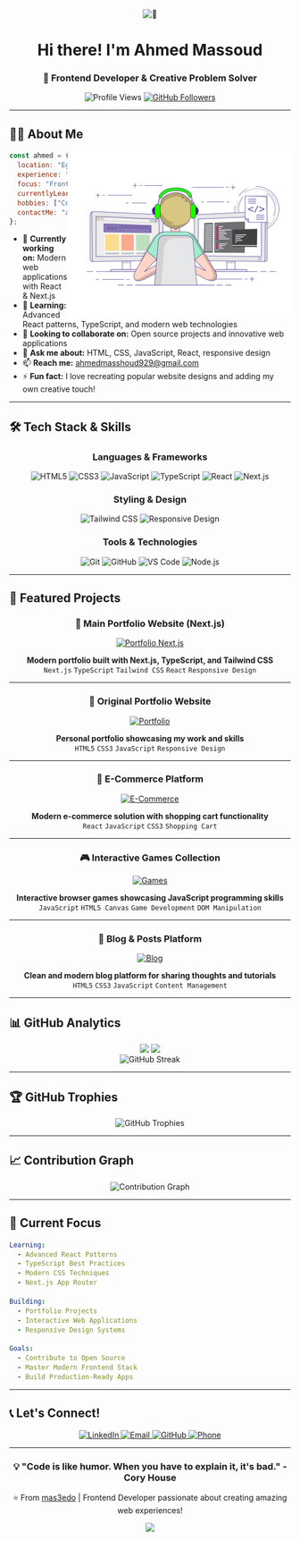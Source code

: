<div align="center">
  <img src="https://media.giphy.com/media/hvRJCLFzcasrR4ia7z/giphy.gif" width="32" alt="👋">
  <h1>Hi there! I'm Ahmed Massoud</h1>
  <h3>🚀 Frontend Developer & Creative Problem Solver</h3>
  
  <p>
    <img src="https://komarev.com/ghpvc/?username=mas3edo&label=Profile%20views&color=0e75b6&style=flat" alt="Profile Views" />
    <a href="https://github.com/mas3edo?tab=followers">
      <img src="https://img.shields.io/github/followers/mas3edo?label=Followers&style=social" alt="GitHub Followers" />
    </a>
  </p>
</div>

---

## 👨‍💻 About Me

<img align="right" alt="Coding" width="400" src="https://raw.githubusercontent.com/devSouvik/devSouvik/master/gif3.gif">

```javascript
const ahmed = {
  location: "Egypt 🇪🇬",
  experience: "1+ year",
  focus: "Frontend Development",
  currentlyLearning: ["React", "Next.js", "TypeScript"],
  hobbies: ["Coding", "Problem Solving", "Building Projects"],
  contactMe: "ahmedmasshoud929@gmail.com",
};
```

- 🔭 **Currently working on:** Modern web applications with React & Next.js
- 🌱 **Learning:** Advanced React patterns, TypeScript, and modern web technologies
- 👯 **Looking to collaborate on:** Open source projects and innovative web applications
- 💬 **Ask me about:** HTML, CSS, JavaScript, React, responsive design
- 📫 **Reach me:** ahmedmasshoud929@gmail.com
- ⚡ **Fun fact:** I love recreating popular website designs and adding my own creative touch!

---

## 🛠️ Tech Stack & Skills

<div align="center">

### Languages & Frameworks

<p>
  <img src="https://img.shields.io/badge/HTML5-E34F26?style=for-the-badge&logo=html5&logoColor=white" alt="HTML5"/>
  <img src="https://img.shields.io/badge/CSS3-1572B6?style=for-the-badge&logo=css3&logoColor=white" alt="CSS3"/>
  <img src="https://img.shields.io/badge/JavaScript-F7DF1E?style=for-the-badge&logo=javascript&logoColor=black" alt="JavaScript"/>
  <img src="https://img.shields.io/badge/TypeScript-007ACC?style=for-the-badge&logo=typescript&logoColor=white" alt="TypeScript"/>
  <img src="https://img.shields.io/badge/React-20232A?style=for-the-badge&logo=react&logoColor=61DAFB" alt="React"/>
  <img src="https://img.shields.io/badge/Next.js-000000?style=for-the-badge&logo=next.js&logoColor=white" alt="Next.js"/>
</p>

### Styling & Design

<p>
  <img src="https://img.shields.io/badge/Tailwind_CSS-38B2AC?style=for-the-badge&logo=tailwind-css&logoColor=white" alt="Tailwind CSS"/>
  <img src="https://img.shields.io/badge/Responsive_Design-FF6B6B?style=for-the-badge&logo=css3&logoColor=white" alt="Responsive Design"/>
</p>

### Tools & Technologies

<p>
  <img src="https://img.shields.io/badge/Git-F05032?style=for-the-badge&logo=git&logoColor=white" alt="Git"/>
  <img src="https://img.shields.io/badge/GitHub-100000?style=for-the-badge&logo=github&logoColor=white" alt="GitHub"/>
  <img src="https://img.shields.io/badge/VS_Code-007ACC?style=for-the-badge&logo=visual-studio-code&logoColor=white" alt="VS Code"/>
  <img src="https://img.shields.io/badge/Node.js-43853D?style=for-the-badge&logo=node.js&logoColor=white" alt="Node.js"/>
</p>

</div>

---

## 🚀 Featured Projects

<div align="center">

### 🌟 Main Portfolio Website (Next.js)

[![Portfolio Next.js](https://img.shields.io/badge/🌐_Live_Demo-Next.js_Portfolio-blue?style=for-the-badge)](https://ahmed-massoud.vercel.app/)

**Modern portfolio built with Next.js, TypeScript, and Tailwind CSS**  
`Next.js` `TypeScript` `Tailwind CSS` `React` `Responsive Design`

---

### 🎨 Original Portfolio Website

[![Portfolio](https://img.shields.io/badge/🌐_Live_Demo-Original_Portfolio-lightblue?style=for-the-badge)](https://mas3edo.github.io/portfolio/)

**Personal portfolio showcasing my work and skills**  
`HTML5` `CSS3` `JavaScript` `Responsive Design`

---

### 🛒 E-Commerce Platform

[![E-Commerce](https://img.shields.io/badge/🌐_Live_Demo-E--Commerce-green?style=for-the-badge)](https://mas3edo.github.io/E-Commerce/)

**Modern e-commerce solution with shopping cart functionality**  
`React` `JavaScript` `CSS3` `Shopping Cart`

---

### 🎮 Interactive Games Collection

[![Games](https://img.shields.io/badge/🌐_Live_Demo-Games-orange?style=for-the-badge)](https://mas3edo.github.io/games/)

**Interactive browser games showcasing JavaScript programming skills**  
`JavaScript` `HTML5 Canvas` `Game Development` `DOM Manipulation`

---

### 📝 Blog & Posts Platform

[![Blog](https://img.shields.io/badge/🌐_Live_Demo-Blog-purple?style=for-the-badge)](https://mas3edo.github.io/posts/)

**Clean and modern blog platform for sharing thoughts and tutorials**  
`HTML5` `CSS3` `JavaScript` `Content Management`

</div>

---

## 📊 GitHub Analytics

<div align="center">
  <img height="180em" src="https://github-readme-stats.vercel.app/api?username=mas3edo&show_icons=true&theme=tokyonight&include_all_commits=true&count_private=true"/>
  <img height="180em" src="https://github-readme-stats.vercel.app/api/top-langs/?username=mas3edo&layout=compact&langs_count=7&theme=tokyonight"/>
</div>

<div align="center">
  <img src="https://github-readme-streak-stats.herokuapp.com/?user=mas3edo&theme=tokyonight" alt="GitHub Streak"/>
</div>

---

## 🏆 GitHub Trophies

<div align="center">
  <img src="https://github-profile-trophy.vercel.app/?username=mas3edo&theme=tokyonight&row=1&column=7" alt="GitHub Trophies"/>
</div>

---

## 📈 Contribution Graph

<div align="center">
  <img src="https://github-readme-activity-graph.vercel.app/graph?username=mas3edo&theme=tokyo-night&hide_border=true" alt="Contribution Graph"/>
</div>

---

## 🎯 Current Focus

```yaml
Learning:
  - Advanced React Patterns
  - TypeScript Best Practices
  - Modern CSS Techniques
  - Next.js App Router

Building:
  - Portfolio Projects
  - Interactive Web Applications
  - Responsive Design Systems

Goals:
  - Contribute to Open Source
  - Master Modern Frontend Stack
  - Build Production-Ready Apps
```

---

## 📞 Let's Connect!

<div align="center">
  <a href="https://www.linkedin.com/in/ahmed-masshoud-b495b730b">
    <img src="https://img.shields.io/badge/LinkedIn-0077B5?style=for-the-badge&logo=linkedin&logoColor=white" alt="LinkedIn"/>
  </a>
  <a href="mailto:ahmedmasshoud929@gmail.com">
    <img src="https://img.shields.io/badge/Email-D14836?style=for-the-badge&logo=gmail&logoColor=white" alt="Email"/>
  </a>
  <a href="https://github.com/mas3edo">
    <img src="https://img.shields.io/badge/GitHub-100000?style=for-the-badge&logo=github&logoColor=white" alt="GitHub"/>
  </a>
  <a href="tel:+201063308758">
    <img src="https://img.shields.io/badge/Phone-25D366?style=for-the-badge&logo=whatsapp&logoColor=white" alt="Phone"/>
  </a>
</div>

---

<div align="center">
  <h3>💡 "Code is like humor. When you have to explain it, it's bad." - Cory House</h3>
  <p>⭐ From <a href="https://github.com/mas3edo">mas3edo</a> | Frontend Developer passionate about creating amazing web experiences!</p>
</div>

<div align="center">
  <img src="https://capsule-render.vercel.app/api?type=waving&color=gradient&height=100&section=footer"/>
</div>
